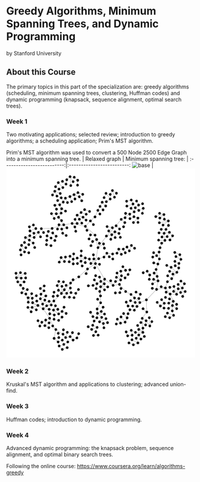 # Greedy Algorithms, Minimum Spanning Trees, and Dynamic Programming

by Stanford University

## About this Course

The primary topics in this part of the specialization are: greedy algorithms (scheduling, minimum spanning trees, clustering, Huffman codes) and dynamic programming (knapsack, sequence alignment, optimal search trees).

### Week 1

Two motivating applications; selected review; introduction to greedy algorithms; a scheduling application; Prim's MST algorithm.

Prim's MST algorithm was used to convert a 500 Node 2500 Edge Graph into a minimum spanning tree.
| Relaxed graph             |  Minimum spanning tree: |
:-------------------------:|:-------------------------:
![base](prim_mst/base.png) | ![mst](prim_mst/mst.png)


### Week 2

Kruskal's MST algorithm and applications to clustering; advanced union-find.

### Week 3

Huffman codes; introduction to dynamic programming.

### Week 4

Advanced dynamic programming: the knapsack problem, sequence alignment, and optimal binary search trees.

Following the online course:
<https://www.coursera.org/learn/algorithms-greedy>
